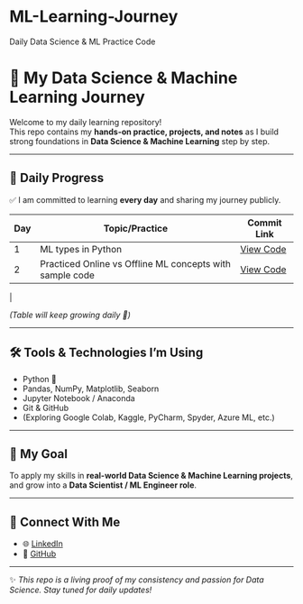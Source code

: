 
# ML-Learning-Journey

Daily Data Science &amp; ML Practice Code


# 🚀 My Data Science & Machine Learning Journey  

Welcome to my daily learning repository!  
This repo contains my **hands-on practice, projects, and notes** as I build strong foundations in **Data Science & Machine Learning** step by step.  

---

## 📅 Daily Progress  

✅ I am committed to learning **every day** and sharing my journey publicly.  

| Day | Topic/Practice | Commit Link |
|-----|----------------|-------------|
| 1 | ML types in Python | [View Code](./Day1) |
| 2 | Practiced Online vs Offline ML concepts with sample code | [View Code](./Day2) |
|

*(Table will keep growing daily 🚀)*  

---

## 🛠️ Tools & Technologies I’m Using  
- Python 🐍  
- Pandas, NumPy, Matplotlib, Seaborn  
- Jupyter Notebook / Anaconda  
- Git & GitHub  
- (Exploring Google Colab, Kaggle, PyCharm, Spyder, Azure ML, etc.)  

---

## 🎯 My Goal  
To apply my skills in **real-world Data Science & Machine Learning projects**,  
and grow into a **Data Scientist / ML Engineer role**.  

---

## 🔗 Connect With Me  
- 🌐 [LinkedIn](https://www.linkedin.com/in/johnk0008/)  
- 📂 [GitHub](https://github.com/Johnk0008)  

---

✨ *This repo is a living proof of my consistency and passion for Data Science. Stay tuned for daily updates!*  
